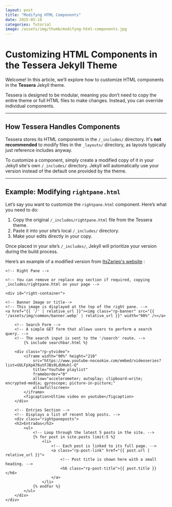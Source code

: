 ```yaml
---
layout: post
title: "Modifyng HTML Components"
date: 2025-05-16
categories: Tutorial
image: /assets/img/thumb/modifyng-html-components.jpg
---
```



# Customizing HTML Components in the Tessera Jekyll Theme

Welcome! In this article, we’ll explore how to customize HTML components in the **Tessera** Jekyll theme.

Tessera is designed to be modular, meaning you don’t need to copy the entire theme or full HTML files to make changes. Instead, you can override individual components.

---

## How Tessera Handles Components

Tessera stores its HTML components in the `/_includes/` directory. It's **not recommended** to modify files in the `_layouts/` directory, as layouts typically just reference includes anyway.

To customize a component, simply create a modified copy of it in your Jekyll site's own `/_includes/` directory. Jekyll will automatically use your version instead of the default one provided by the theme.

---

## Example: Modifying `rightpane.html`

Let’s say you want to customize the `rightpane.html` component. Here’s what you need to do:

1. Copy the original `/_includes/rightpane.html` file from the Tessera theme.
2. Paste it into your site’s local `/_includes/` directory.
3. Make your edits directly in your copy.

Once placed in your site’s `/_includes/`, Jekyll will prioritize your version during the build process.

Here’s an example of a modified version from [ItsZariep's website](https://github.com/ItsZariep/itszariep.github.io/blob/main/_includes/rightpane.html) :


```
<!-- Right Pane -->

<!-- You can remove or replace any section if required, copying _includes/rightpane.html on your page -->

<div id="right-container">

<!-- Banner Image or title-->
<!-- This image is displayed at the top of the right pane. -->
<a href="{{ '/' | relative_url }}"><img class="rp-banner" src="{{ '/assets/img/common/banner.webp' | relative_url }}" width="90%" /></a>

	<!-- Search Form -->
	<!-- A simple GET form that allows users to perform a search query. -->
	<!-- The search input is sent to the '/search' route. -->
		{% include searchbar.html %}
	
	<div class="rp-ytvideo">
		<iframe width="90%" height="210"
			src="https://www.youtube-nocookie.com/embed/videoseries?list=UULFpXpA76utFJBs9LdUHuhl-Q"
			title="YouTube playlist"
			frameborder="0"
			allow="accelerometer; autoplay; clipboard-write; encrypted-media; gyroscope; picture-in-picture;"
			allowfullscreen>
		</iframe>
		<figcaption>Ultimo video en youtube</figcaption>
	</div>

	<!-- Entries Section -->
	<!-- Displays a list of recent blog posts. -->
	<div class="rightpaneposts">
	<h2>Entradas</h2>
		<ul>
			<!-- Loop through the latest 5 posts in the site. -->
			{% for post in site.posts limit:5 %} 
				<li>
					<!-- Each post is linked to its full page. -->
					<a class="rp-post-link" href="{{ post.url | relative_url }}">
						<!-- Post title is shown here with a small heading. -->
						<h6 class="rp-post-title">{{ post.title }}</h6>
					</a>
				</li>
			{% endfor %}
		</ul>
	</div>
</div>
```